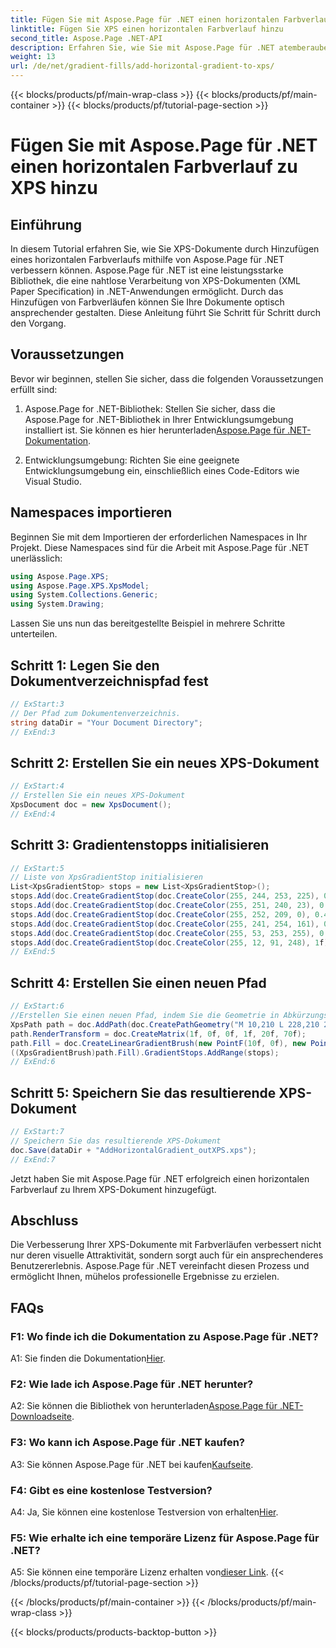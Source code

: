 ```yaml
---
title: Fügen Sie mit Aspose.Page für .NET einen horizontalen Farbverlauf zu XPS hinzu
linktitle: Fügen Sie XPS einen horizontalen Farbverlauf hinzu
second_title: Aspose.Page .NET-API
description: Erfahren Sie, wie Sie mit Aspose.Page für .NET atemberaubende horizontale Verläufe zu Ihren XPS-Dokumenten hinzufügen. Steigern Sie mühelos die visuelle Attraktivität.
weight: 13
url: /de/net/gradient-fills/add-horizontal-gradient-to-xps/
---
```


{{< blocks/products/pf/main-wrap-class >}}
{{< blocks/products/pf/main-container >}}
{{< blocks/products/pf/tutorial-page-section >}}

# Fügen Sie mit Aspose.Page für .NET einen horizontalen Farbverlauf zu XPS hinzu

## Einführung

In diesem Tutorial erfahren Sie, wie Sie XPS-Dokumente durch Hinzufügen eines horizontalen Farbverlaufs mithilfe von Aspose.Page für .NET verbessern können. Aspose.Page für .NET ist eine leistungsstarke Bibliothek, die eine nahtlose Verarbeitung von XPS-Dokumenten (XML Paper Specification) in .NET-Anwendungen ermöglicht. Durch das Hinzufügen von Farbverläufen können Sie Ihre Dokumente optisch ansprechender gestalten. Diese Anleitung führt Sie Schritt für Schritt durch den Vorgang.

## Voraussetzungen

Bevor wir beginnen, stellen Sie sicher, dass die folgenden Voraussetzungen erfüllt sind:

1.  Aspose.Page for .NET-Bibliothek: Stellen Sie sicher, dass die Aspose.Page for .NET-Bibliothek in Ihrer Entwicklungsumgebung installiert ist. Sie können es hier herunterladen[Aspose.Page für .NET-Dokumentation](https://reference.aspose.com/page/net/).

2. Entwicklungsumgebung: Richten Sie eine geeignete Entwicklungsumgebung ein, einschließlich eines Code-Editors wie Visual Studio.

## Namespaces importieren

Beginnen Sie mit dem Importieren der erforderlichen Namespaces in Ihr Projekt. Diese Namespaces sind für die Arbeit mit Aspose.Page für .NET unerlässlich:

```csharp
using Aspose.Page.XPS;
using Aspose.Page.XPS.XpsModel;
using System.Collections.Generic;
using System.Drawing;
```

Lassen Sie uns nun das bereitgestellte Beispiel in mehrere Schritte unterteilen.

## Schritt 1: Legen Sie den Dokumentverzeichnispfad fest

```csharp
// ExStart:3
// Der Pfad zum Dokumentenverzeichnis.
string dataDir = "Your Document Directory";
// ExEnd:3
```

## Schritt 2: Erstellen Sie ein neues XPS-Dokument

```csharp
// ExStart:4
// Erstellen Sie ein neues XPS-Dokument
XpsDocument doc = new XpsDocument();
// ExEnd:4
```

## Schritt 3: Gradientenstopps initialisieren

```csharp
// ExStart:5
// Liste von XpsGradientStop initialisieren
List<XpsGradientStop> stops = new List<XpsGradientStop>();
stops.Add(doc.CreateGradientStop(doc.CreateColor(255, 244, 253, 225), 0.0673828f));
stops.Add(doc.CreateGradientStop(doc.CreateColor(255, 251, 240, 23), 0.314453f));
stops.Add(doc.CreateGradientStop(doc.CreateColor(255, 252, 209, 0), 0.482422f));
stops.Add(doc.CreateGradientStop(doc.CreateColor(255, 241, 254, 161), 0.634766f));
stops.Add(doc.CreateGradientStop(doc.CreateColor(255, 53, 253, 255), 0.915039f));
stops.Add(doc.CreateGradientStop(doc.CreateColor(255, 12, 91, 248), 1f));
// ExEnd:5
```

## Schritt 4: Erstellen Sie einen neuen Pfad

```csharp
// ExStart:6
//Erstellen Sie einen neuen Pfad, indem Sie die Geometrie in Abkürzungsform definieren
XpsPath path = doc.AddPath(doc.CreatePathGeometry("M 10,210 L 228,210 228,300 10,300"));
path.RenderTransform = doc.CreateMatrix(1f, 0f, 0f, 1f, 20f, 70f);
path.Fill = doc.CreateLinearGradientBrush(new PointF(10f, 0f), new PointF(228f, 0f));
((XpsGradientBrush)path.Fill).GradientStops.AddRange(stops);
// ExEnd:6
```

## Schritt 5: Speichern Sie das resultierende XPS-Dokument

```csharp
// ExStart:7
// Speichern Sie das resultierende XPS-Dokument
doc.Save(dataDir + "AddHorizontalGradient_outXPS.xps");
// ExEnd:7
```

Jetzt haben Sie mit Aspose.Page für .NET erfolgreich einen horizontalen Farbverlauf zu Ihrem XPS-Dokument hinzugefügt.

## Abschluss

Die Verbesserung Ihrer XPS-Dokumente mit Farbverläufen verbessert nicht nur deren visuelle Attraktivität, sondern sorgt auch für ein ansprechenderes Benutzererlebnis. Aspose.Page für .NET vereinfacht diesen Prozess und ermöglicht Ihnen, mühelos professionelle Ergebnisse zu erzielen.

## FAQs

### F1: Wo finde ich die Dokumentation zu Aspose.Page für .NET?

 A1: Sie finden die Dokumentation[Hier](https://reference.aspose.com/page/net/).

### F2: Wie lade ich Aspose.Page für .NET herunter?

 A2: Sie können die Bibliothek von herunterladen[Aspose.Page für .NET-Downloadseite](https://releases.aspose.com/page/net/).

### F3: Wo kann ich Aspose.Page für .NET kaufen?

 A3: Sie können Aspose.Page für .NET bei kaufen[Kaufseite](https://purchase.aspose.com/buy).

### F4: Gibt es eine kostenlose Testversion?

 A4: Ja, Sie können eine kostenlose Testversion von erhalten[Hier](https://releases.aspose.com/).

### F5: Wie erhalte ich eine temporäre Lizenz für Aspose.Page für .NET?

 A5: Sie können eine temporäre Lizenz erhalten von[dieser Link](https://purchase.aspose.com/temporary-license/).
{{< /blocks/products/pf/tutorial-page-section >}}

{{< /blocks/products/pf/main-container >}}
{{< /blocks/products/pf/main-wrap-class >}}

{{< blocks/products/products-backtop-button >}}
